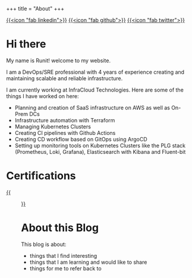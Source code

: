 +++
title = "About"
+++

[{{<icon "fab linkedin">}}](https://www.linkedin.com/in/runit-misra/)    [{{<icon "fab github">}}](https://github.com/runitmisra)    [{{<icon "fab twitter">}}](https://twitter.com/babybadger78648)

# Hi there

My name is Runit! welcome to my website. 

I am a DevOps/SRE professional with 4 years of experience creating and maintaining scalable and reliable infrastructure.

I am currently working at InfraCloud Technologies. Here are some of the things I have worked on here:
- Planning and creation of SaaS infrastructure on AWS as well as On-Prem DCs
- Infrastructure automation with Terraform
- Managing Kubernetes Clusters
- Creating CI pipelines with Github Actions
- Creating CD workflow based on GitOps using ArgoCD
- Setting up monitoring tools on Kubernetes Clusters like the PLG stack (Prometheus, Loki, Grafana), Elasticsearch with Kibana and Fluent-bit

# Certifications

[{{<figure src="cka-certified-kubernetes-administrator.png">}}](https://www.credly.com/badges/7ebb45af-378c-4b69-bd98-45807a411fb9/public_url)

# About this Blog

This blog is about:
- things that I find interesting
- things that I am learning and would like to share
- things for me to refer back to